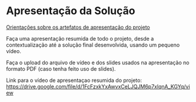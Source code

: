 # Apresentação da Solução

<a href="../docs/10-Apresentação do Projeto.md"> Orientações sobre os artefatos de apresentação do projeto</a>

Faça uma apresentação resumida de todo o projeto, desde a contextualização até a solução final desenvolvida, usando um pequeno vídeo.

Faça o upload do arquivo de vídeo e dos slides usados na apresentação no formato PDF (caso tenha feito uso de slides).

Link para o vídeo de apresentaçao resumida do projeto: https://drive.google.com/file/d/1FcFzxkYxAwvxCeLJQJM6p7xlqnA_KGYq/view
